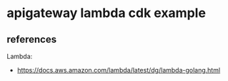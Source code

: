 # apigateway lambda cdk example

## references

Lambda:

- https://docs.aws.amazon.com/lambda/latest/dg/lambda-golang.html